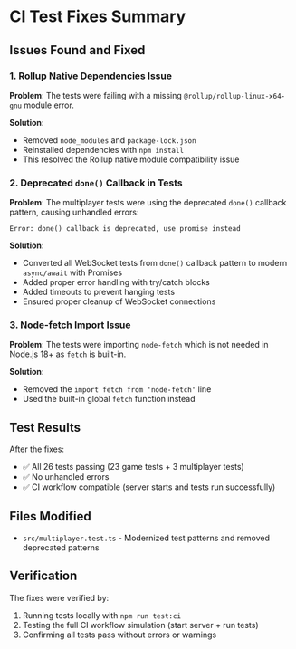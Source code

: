 # CI Test Fixes Summary

## Issues Found and Fixed

### 1. Rollup Native Dependencies Issue
**Problem**: The tests were failing with a missing `@rollup/rollup-linux-x64-gnu` module error.

**Solution**: 
- Removed `node_modules` and `package-lock.json`
- Reinstalled dependencies with `npm install`
- This resolved the Rollup native module compatibility issue

### 2. Deprecated `done()` Callback in Tests
**Problem**: The multiplayer tests were using the deprecated `done()` callback pattern, causing unhandled errors:
```
Error: done() callback is deprecated, use promise instead
```

**Solution**: 
- Converted all WebSocket tests from `done()` callback pattern to modern `async/await` with Promises
- Added proper error handling with try/catch blocks
- Added timeouts to prevent hanging tests
- Ensured proper cleanup of WebSocket connections

### 3. Node-fetch Import Issue
**Problem**: The tests were importing `node-fetch` which is not needed in Node.js 18+ as `fetch` is built-in.

**Solution**: 
- Removed the `import fetch from 'node-fetch'` line
- Used the built-in global `fetch` function instead

## Test Results
After the fixes:
- ✅ All 26 tests passing (23 game tests + 3 multiplayer tests)
- ✅ No unhandled errors
- ✅ CI workflow compatible (server starts and tests run successfully)

## Files Modified
- `src/multiplayer.test.ts` - Modernized test patterns and removed deprecated patterns

## Verification
The fixes were verified by:
1. Running tests locally with `npm run test:ci`
2. Testing the full CI workflow simulation (start server + run tests)
3. Confirming all tests pass without errors or warnings